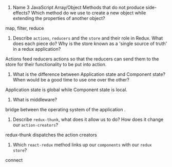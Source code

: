 1.  Name 3 JavaScript Array/Object Methods that do not produce side-effects? Which method do we use to create a new object while extending the properties of another object?

map, filter, reduce

1.  Describe `actions`, `reducers` and the `store` and their role in Redux. What does each piece do? Why is the store known as a 'single source of truth' in a redux application?

Actions feed reducers actions so that the reducers can send them to the store for their functionality to be put into action.

1.  What is the difference between Application state and Component state? When would be a good time to use one over the other?

Application state is global while Component state is local. 

1.  What is middleware?

bridge between the operating system of the application . 

1.  Describe `redux-thunk`, what does it allow us to do? How does it change our 
`action-creators`?

redux-thunk dispatches the action creators 

1.  Which `react-redux` method links up our `components` with our `redux store`?

connect 
